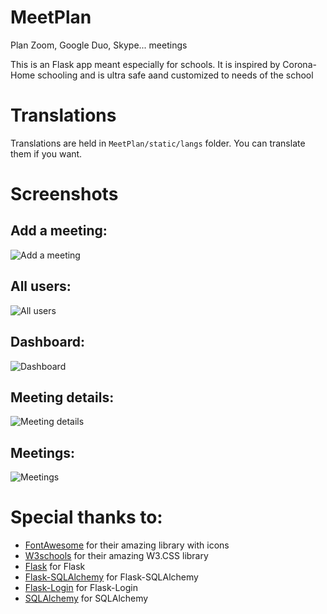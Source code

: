 <!-- This is a test comment -->

# MeetPlan
Plan Zoom, Google Duo, Skype... meetings

This is an Flask app meant especially for schools. It is inspired by Corona-Home schooling and is ultra safe aand customized to needs of the school

# Translations
Translations are held in `MeetPlan/static/langs` folder. You can translate them if you want.

# Screenshots

## Add a meeting:
![Add a meeting](https://github.com/mytja/MeetPlan/blob/main/MeetPlan/screenshots/addmeeting.PNG)

## All users:
![All users](https://github.com/mytja/MeetPlan/blob/main/MeetPlan/screenshots/allusers.PNG)

## Dashboard:
![Dashboard](https://github.com/mytja/MeetPlan/blob/main/MeetPlan/screenshots/dashbiard.PNG)

## Meeting details:
![Meeting details](https://github.com/mytja/MeetPlan/blob/main/MeetPlan/screenshots/details.PNG)

## Meetings:
![Meetings](https://github.com/mytja/MeetPlan/blob/main/MeetPlan/screenshots/meetings.PNG)

# Special thanks to:
- [FontAwesome](https://fontawesome.com/) for their amazing library with icons
- [W3schools](https://w3schools.com/) for their amazing W3.CSS library
- [Flask](https://flask.palletsprojects.com/en/1.1.x/) for Flask
- [Flask-SQLAlchemy](https://flask-sqlalchemy.palletsprojects.com/en/2.x/) for Flask-SQLAlchemy
- [Flask-Login](https://flask-login.readthedocs.io/en/latest/) for Flask-Login
- [SQLAlchemy](https://www.sqlalchemy.org/) for SQLAlchemy

